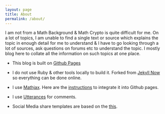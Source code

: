 ```yaml
---
layout: page
title: About
permalink: /about/
---
```


I am not from a Math Background & Math Crypto is quite difficult for me. On a lot of topics, I am unable to find a single text or source which  explains the topic in enough detail for me to understand & I have to go looking through a lot of sources, ask questions on forums etc to understand the topic. I mostly blog here to collate all the information on such topics at one place.  

- This blog is built on [Github Pages](https://pages.github.com/)   

- I do not use Ruby & other tools locally to build it. Forked from [Jekyll Now](https://www.jekyllnow.com/) so everything can be done online.

- I use [Mathjax](https://www.mathjax.org/). Here are the [instructions](http://sgeos.github.io/github/jekyll/2016/08/21/adding_mathjax_to_a_jekyll_github_pages_blog.html) to integrate it into Github pages.

- I use [Utterances](https://utteranc.es/) for comments.   

- Social Media share templates are based on the [this](https://sourabhbajaj.com/blog/2017/10/29/adding-social-media-share-icons-to-jekyll/).
